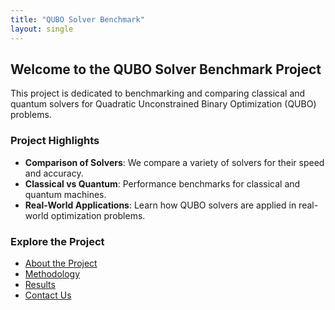```yaml
---
title: "QUBO Solver Benchmark"
layout: single
---
```


## Welcome to the QUBO Solver Benchmark Project

This project is dedicated to benchmarking and comparing classical and quantum solvers for Quadratic Unconstrained Binary Optimization (QUBO) problems.

### Project Highlights
- **Comparison of Solvers**: We compare a variety of solvers for their speed and accuracy.
- **Classical vs Quantum**: Performance benchmarks for classical and quantum machines.
- **Real-World Applications**: Learn how QUBO solvers are applied in real-world optimization problems.

### Explore the Project
- [About the Project](about/)
- [Methodology](methodology/)
- [Results](results/)
- [Contact Us](contact/)

